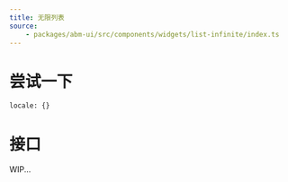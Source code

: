```yaml
---
title: 无限列表
source:
	- packages/abm-ui/src/components/widgets/list-infinite/index.ts
---
```


# 尝试一下
```demo components/widgets/list-infinite
locale: {}
```

# 接口

WIP...
